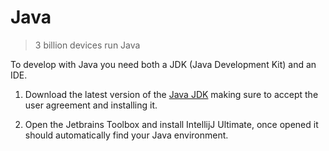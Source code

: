 # Java
> 3 billion devices run Java

To develop with Java you need both a JDK (Java Development Kit) and an IDE.

1. Download the latest version of the [Java JDK](https://www.oracle.com/java/technologies/downloads/)
making sure to accept the user agreement and installing it.

2. Open the Jetbrains Toolbox and install IntellijJ Ultimate, once opened it should automatically find your Java
environment.

